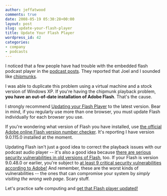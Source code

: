 ```yaml
---
author: jeffatwood
comments: true
date: 2008-05-19 05:30:28+00:00
layout: post
slug: update-your-flash-player
title: Update Your Flash Player
wordpress_id: 42
categories:
- company
- podcasts
---
```



I noticed that a few people have had trouble with the embedded flash podcast player in the [podcast posts](http://blog.stackoverflow.com/index.php/category/podcasts/). They reported that Joel and I sounded like [chipmunks](http://en.wikipedia.org/wiki/Alvin_and_the_Chipmunks). 



I was able to duplicate this problem using a virtual machine and a stock version of Windows XP. If you're having the chipmunk playback problem, **you have an out-of-date installation of Adobe Flash**. That's the cause.



I strongly recommend [Updating your Flash Player](http://www.adobe.com/shockwave/download/download.cgi?P1_Prod_Version=ShockwaveFlash) to the latest version. Bear in mind, if you regularly use more than one browser, you must update Flash individually for each browser you use.



If you're wondering what version of Flash you have installed, use [the official Adobe online Flash version number checker](http://www.adobe.com/products/flash/about/). It's reporting I have version 9.0.115.0 installed at the moment.



Updating Flash isn't just a good idea to correct the playback issues with our podcast audio player -- it's also a good idea because [there are serious security vulnerabilities in old versions of Flash](http://www.cnet.com/8301-13554_1-9837179-33.html), too. If your Flash is version 9.0.48.0 or earlier, you're subject to [at least 9 critical security vulnerabilities according to Adobe!](http://www.adobe.com/support/security/bulletins/apsb07-20.html) And remember, these are the worst kinds of vulnerabilities -- the ones that can compromise your system by _simply visiting the wrong web page_. Scary stuff.



Let's practice safe computing and [get that Flash player updated!](http://www.adobe.com/shockwave/download/download.cgi?P1_Prod_Version=ShockwaveFlash)

